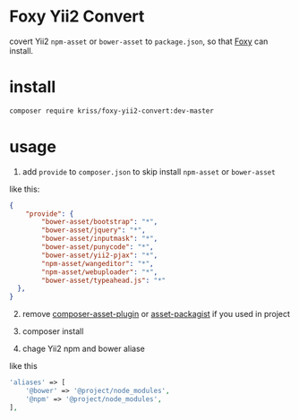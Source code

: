 # Foxy Yii2 Convert

covert Yii2 `npm-asset` or `bower-asset` to `package.json`, so that [Foxy](https://github.com/fxpio/foxy) can install.

# install

```bash
composer require kriss/foxy-yii2-convert:dev-master
```

# usage

1. add `provide` to `composer.json` to skip install `npm-asset` or `bower-asset`

like this:

```json
{
    "provide": {
        "bower-asset/bootstrap": "*",
        "bower-asset/jquery": "*",
        "bower-asset/inputmask": "*",
        "bower-asset/punycode": "*",
        "bower-asset/yii2-pjax": "*",
        "npm-asset/wangeditor": "*",
        "npm-asset/webuploader": "*",
        "bower-asset/typeahead.js": "*"
  },
}
```

2. remove [composer-asset-plugin](https://github.com/fxpio/composer-asset-plugin) or [asset-packagist](https://github.com/hiqdev/asset-packagist) if you used in project

3. composer install

4. chage Yii2 npm and bower aliase

like this

```php
'aliases' => [
    '@bower' => '@project/node_modules',
    '@npm' => '@project/node_modules',
],
```
